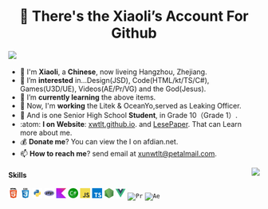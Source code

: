 <h1 align = "center">👋 There's the Xiaoli’s Account For Github</h1>

<img src="https://img.shields.io/badge/ThereAre-xiaoLi＆xiaoZhang-brightgreen" />

- 🔨 I'm **Xiaoli**, a **Chinese**, now liveing Hangzhou, Zhejiang.
- 👀 I’m **interested** in...Design(JSD), Code(HTML/kt/TS/C#), Games(U3D/UE), Videos(AE/Pr/VG) and the God(Jesus).
- 🌱 I’m **currently learning** the above items.
- 🧧 Now, I'm **working** the Litek & OceanYo,served as Leaking Officer.<br>
- 🧊 And is one Senior High School **Student**, in Grade 10（Grade 1）.
- :atom: **I on Website**: [xwtlt.github.io](http://xwtlt.github.io). and [LesePaper](http://p.licn.eu.org). That can Learn more about me.
- 💰 **Donate me**? You can view the I on afdian.net.
- 📫 **How to reach me**? send email at [xunwtlt@petalmail.com](mailto:xunwtlt@petalmail.com).

<a href="https://github.com/xwtlt">
  <img align="right" src="https://github-readme-stats.vercel.app/api?username=xwtlt&show_icons=true&theme=radical" />
</a>

#### Skills
<code><img height="20" src="https://raw.githubusercontent.com/github/explore/80688e429a7d4ef2fca1e82350fe8e3517d3494d/topics/html/html.png" alt="html" /></code>
<code><img height="20" src="https://raw.githubusercontent.com/github/explore/80688e429a7d4ef2fca1e82350fe8e3517d3494d/topics/css/css.png" alt="css" /></code>
<code><img height="20" src="https://raw.githubusercontent.com/github/explore/80688e429a7d4ef2fca1e82350fe8e3517d3494d/topics/python/python.png" alt="python" /></code>
<code><img height="20" src="https://raw.githubusercontent.com/github/explore/80688e429a7d4ef2fca1e82350fe8e3517d3494d/topics/php/php.png" alt="php" /></code>
<code><img height="20" src="https://raw.githubusercontent.com/github/explore/4479d2a2c854198cb00160f8593519c14dc3b905/topics/kotlin/kotlin.png" alt="kt" /></code>
<code><img height="20" src="https://raw.githubusercontent.com/github/explore/80688e429a7d4ef2fca1e82350fe8e3517d3494d/topics/csharp/csharp.png" alt="Csharp" /></code>
<code><img height="20" alt="javascript" src="https://raw.githubusercontent.com/github/explore/80688e429a7d4ef2fca1e82350fe8e3517d3494d/topics/javascript/javascript.png"></code>
<code><img height="20" src="https://raw.githubusercontent.com/github/explore/80688e429a7d4ef2fca1e82350fe8e3517d3494d/topics/typescript/typescript.png" alt="typescript" /></code>
<code><img height="20" src="https://raw.githubusercontent.com/github/explore/80688e429a7d4ef2fca1e82350fe8e3517d3494d/topics/nodejs/nodejs.png" alt="nodejs" /></code>
<code><img height="20" src="https://raw.githubusercontent.com/github/explore/80688e429a7d4ef2fca1e82350fe8e3517d3494d/topics/vue/vue.png" alt="vue" /></code>
<code><img height="20" src="https://www.adobe.com/content/dam/cct/creativecloud/business/teams/free-trial-new/desktop_premiere.svg" alt="Pr" /></code>
<code><img height="20" src="https://www.adobe.com/content/dam/cc/us/en/products/ccoverview/ae_cc_app_RGB.svg" alt="Ae" /></code>


